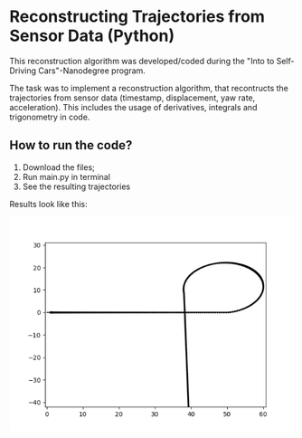 # Reconstructing Trajectories from Sensor Data (Python)
This reconstruction algorithm was developed/coded during the "Into to Self-Driving Cars"-Nanodegree program.

The task was to implement a reconstruction algorithm, that recontructs the trajectories from sensor data (timestamp, displacement, yaw rate, acceleration).
This includes the usage of derivatives, integrals and trigonometry in code.

## How to run the code?

  1. Download the files;
  2. Run main.py in terminal
  3. See the resulting trajectories

Results look like this:

![GitHub Logo](/Figure_1.png)
